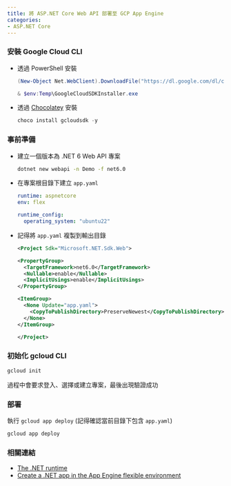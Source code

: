 ```yaml
---
title: 將 ASP.NET Core Web API 部署至 GCP App Engine
categories:
- ASP.NET Core
---
```


### 安裝 Google Cloud CLI

- 透過 PowerShell 安裝

    ```powershell
    (New-Object Net.WebClient).DownloadFile("https://dl.google.com/dl/cloudsdk/channels/rapid/GoogleCloudSDKInstaller.exe", "$env:Temp\GoogleCloudSDKInstaller.exe")

    & $env:Temp\GoogleCloudSDKInstaller.exe
    ```

- 透過 [Chocolatey](https://chocolatey.org/install) 安裝

    ```powershell
    choco install gcloudsdk -y
    ```

### 事前準備

- 建立一個版本為 .NET 6 Web API 專案

    ```sh
    dotnet new webapi -n Demo -f net6.0
    ```

- 在專案根目錄下建立 `app.yaml`

    ```yaml
    runtime: aspnetcore
    env: flex

    runtime_config:
      operating_system: "ubuntu22"
    ```

- 記得將 `app.yaml` 複製到輸出目錄
  
    ```xml
    <Project Sdk="Microsoft.NET.Sdk.Web">

    <PropertyGroup>
      <TargetFramework>net6.0</TargetFramework>
      <Nullable>enable</Nullable>
      <ImplicitUsings>enable</ImplicitUsings>
    </PropertyGroup>

    <ItemGroup>
      <None Update="app.yaml">
        <CopyToPublishDirectory>PreserveNewest</CopyToPublishDirectory>
      </None>
    </ItemGroup>

    </Project>
    ```

### 初始化 gcloud CLI

```sh
gcloud init
```

過程中會要求登入、選擇或建立專案，最後出現驗證成功

### 部署

執行 `gcloud app deploy` (記得確認當前目錄下包含 `app.yaml`)

```sh
gcloud app deploy
```

### 相關連結

- [The .NET runtime](https://cloud.google.com/appengine/docs/flexible/dotnet/runtime)
- [Create a .NET app in the App Engine flexible environment](https://cloud.google.com/appengine/docs/flexible/dotnet/create-app)

